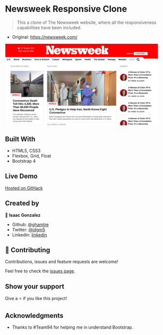 # Newsweek Responsive Clone

> This a clone of The Newsweek website, where all the responsiveness capabilities have been included.

- Original: https://newsweek.com/

![screenshot](assets/newsweek.png)

## Built With

- HTML5, CSS3
- Flexbox, Grid, Float
- Bootstrap 4

## Live Demo

[Hosted on GitHack](https://rawcdn.githack.com/ghamtre/newsweek/d224e9fb281a75a66f459a83cb59840349f26bbf/index.html)

## Created by

👤 **Isaac Gonzalez**

- Github: [@ghamtre](https://github.com/ghamtre)
- Twitter: [@idgm5](https://twitter.com/idgm5)
- Linkedin: [linkedin](https://www.linkedin.com/in/isaacmunguia)

## 🤝 Contributing

Contributions, issues and feature requests are welcome!

Feel free to check the [issues page](issues/).

## Show your support

Give a ⭐️ if you like this project!

## Acknowledgments

- Thanks to #Team94 for helping me in understand Bootstrap.
